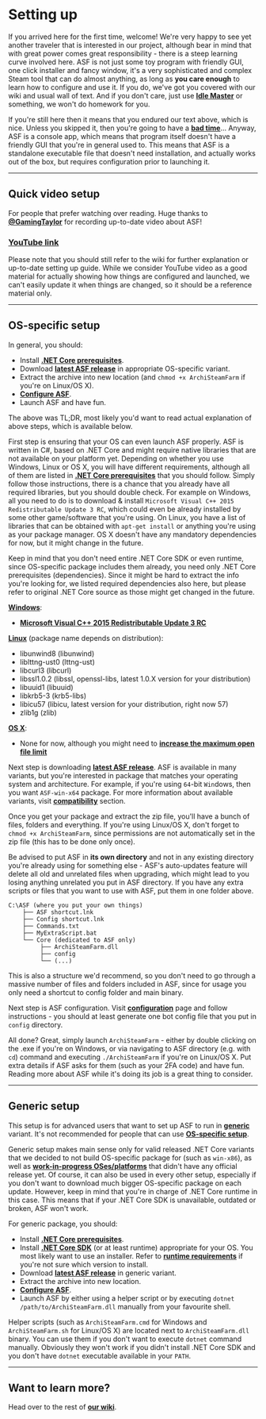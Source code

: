 # Setting up

If you arrived here for the first time, welcome! We're very happy to see yet another traveler that is interested in our project, although bear in mind that with great power comes great responsibility - there is a steep learning curve involved here. ASF is not just some toy program with friendly GUI, one click installer and fancy window, it's a very sophisticated and complex Steam tool that can do almost anything, as long as **you care enough** to learn how to configure and use it. If you do, we've got you covered with our wiki and usual wall of text. And if you don't care, just use **[Idle Master](http://www.steamidlemaster.com/)** or something, we won't do homework for you.

If you're still here then it means that you endured our text above, which is nice. Unless you skipped it, then you're going to have a **[bad time](https://www.youtube.com/watch?v=87kxspJmhs8)**... Anyway, ASF is a console app, which means that program itself doesn't have a friendly GUI that you're in general used to. This means that ASF is a standalone executable file that doesn't need installation, and actually works out of the box, but requires configuration prior to launching it.

***

## Quick video setup

For people that prefer watching over reading. Huge thanks to **[@GamingTaylor](https://www.youtube.com/channel/UCTjrsQgjZmBzYzWaAh0zI3Q)** for recording up-to-date video about ASF!

### **[YouTube link](https://www.youtube.com/watch?v=gi2UjXtGWgc)**

Please note that you should still refer to the wiki for further explanation or up-to-date setting up guide. While we consider YouTube video as a good material for actually showing how things are configured and launched, we can't easily update it when things are changed, so it should be a reference material only.

***

## OS-specific setup

In general, you should:
- Install **[.NET Core prerequisites](https://github.com/dotnet/core/blob/master/Documentation/prereqs.md)**.
- Download **[latest ASF release](https://github.com/JustArchi/ArchiSteamFarm/releases/latest)** in appropriate OS-specific variant.
- Extract the archive into new location (and `chmod +x ArchiSteamFarm` if you're on Linux/OS X).
- **[Configure ASF](https://github.com/JustArchi/ArchiSteamFarm/wiki/Configuration)**.
- Launch ASF and have fun.

The above was TL;DR, most likely you'd want to read actual explanation of above steps, which is available below.

First step is ensuring that your OS can even launch ASF properly. ASF is written in C#, based on .NET Core and might require native libraries that are not available on your platform yet. Depending on whether you use Windows, Linux or OS X, you will have different requirements, although all of them are listed in **[.NET Core prerequisites](https://github.com/dotnet/core/blob/master/Documentation/prereqs.md)** that you should follow. Simply follow those instructions, there is a chance that you already have all required libraries, but you should double check. For example on Windows, all you need to do is to download & install `Microsoft Visual C++ 2015 Redistributable Update 3 RC`, which could even be already installed by some other game/software that you're using. On Linux, you have a list of libraries that can be obtained with `apt-get install` or anything you're using as your package manager. OS X doesn't have any mandatory dependencies for now, but it might change in the future.

Keep in mind that you don't need entire .NET Core SDK or even runtime, since OS-specific package includes them already, you need only .NET Core prerequisites (dependencies). Since it might be hard to extract the info you're looking for, we listed required dependencies also here, but please refer to original .NET Core source as those might get changed in the future.

**[Windows](https://docs.microsoft.com/en-us/dotnet/core/windows-prerequisites?tabs=netcore2x)**:
- **[Microsoft Visual C++ 2015 Redistributable Update 3 RC](https://www.microsoft.com/en-us/download/details.aspx?id=52685)**

**[Linux](https://docs.microsoft.com/en-us/dotnet/core/linux-prerequisites?tabs=netcore2x)** (package name depends on distribution):
- libunwind8 (libunwind)
- liblttng-ust0 (lttng-ust)
- libcurl3 (libcurl)
- libssl1.0.2 (libssl, openssl-libs, latest 1.0.X version for your distribution)
- libuuid1 (libuuid)
- libkrb5-3 (krb5-libs)
- libicu57 (libicu, latest version for your distribution, right now 57)
- zlib1g (zlib)

**[OS X](https://docs.microsoft.com/en-us/dotnet/core/macos-prerequisites)**:
- None for now, although you might need to **[increase the maximum open file limit](https://docs.microsoft.com/en-us/dotnet/core/macos-prerequisites?tabs=netcore2x#increase-the-maximum-open-file-limit)**

Next step is downloading **[latest ASF release](https://github.com/JustArchi/ArchiSteamFarm/releases/latest)**. ASF is available in many variants, but you're interested in package that matches your operating system and architecture. For example, if you're using `64`-bit `Win`dows, then you want `ASF-win-x64` package. For more information about available variants, visit **[compatibility](https://github.com/JustArchi/ArchiSteamFarm/wiki/Compatibility)** section.

Once you get your package and extract the zip file, you'll have a bunch of files, folders and everything. If you're using Linux/OS X, don't forget to `chmod +x ArchiSteamFarm`, since permissions are not automatically set in the zip file (this has to be done only once).

Be advised to put ASF in **its own directory** and not in any existing directory you're already using for something else - ASF's auto-updates feature will delete all old and unrelated files when upgrading, which might lead to you losing anything unrelated you put in ASF directory. If you have any extra scripts or files that you want to use with ASF, put them in one folder above.

```
C:\ASF (where you put your own things)
    ├── ASF shortcut.lnk
    ├── Config shortcut.lnk
    ├── Commands.txt
    ├── MyExtraScript.bat
    └── Core (dedicated to ASF only)
         ├── ArchiSteamFarm.dll
         ├── config
         └── (...)
```

This is also a structure we'd recommend, so you don't need to go through a massive number of files and folders included in ASF, since for usage you only need a shortcut to config folder and main binary.

Next step is ASF configuration. Visit **[configuration](https://github.com/JustArchi/ArchiSteamFarm/wiki/Configuration)** page and follow instructions - you should at least generate one bot config file that you put in `config` directory.

All done? Great, simply launch `ArchiSteamFarm` - either by double clicking on the .exe if you're on Windows, or via navigating to ASF directory (e.g. with `cd`) command and executing `./ArchiSteamFarm` if you're on Linux/OS X. Put extra details if ASF asks for them (such as your 2FA code) and have fun. Reading more about ASF while it's doing its job is a great thing to consider.

***

## Generic setup

This setup is for advanced users that want to set up ASF to run in **[generic](https://github.com/JustArchi/ArchiSteamFarm/wiki/Compatibility#generic)** variant. It's not recommended for people that can use **[OS-specific setup](https://github.com/JustArchi/ArchiSteamFarm/wiki/Setting-up#os-specific-setup)**.

Generic setup makes main sense only for valid released .NET Core variants that we decided to not build OS-specific package for (such as `win-x86`), as well as **[work-in-progress OSes/platforms](https://github.com/dotnet/core/blob/master/roadmap.md#supported-os-versions)** that didn't have any official release yet. Of course, it can also be used in every other setup, especially if you don't want to download much bigger OS-specific package on each update. However, keep in mind that you're in charge of .NET Core runtime in this case. This means that if your .NET Core SDK is unavailable, outdated or broken, ASF won't work.

For generic package, you should:
- Install **[.NET Core prerequisites](https://github.com/dotnet/core/blob/master/Documentation/prereqs.md)**.
- Install **[.NET Core SDK](https://www.microsoft.com/net/download/core#/sdk)** (or at least runtime) appropriate for your OS. You most likely want to use an installer. Refer to **[runtime requirements](https://github.com/JustArchi/ArchiSteamFarm/wiki/Compatibility#runtime-requirements)** if you're not sure which version to install.
- Download **[latest ASF release](https://github.com/JustArchi/ArchiSteamFarm/releases/latest)** in generic variant.
- Extract the archive into new location.
- **[Configure ASF](https://github.com/JustArchi/ArchiSteamFarm/wiki/Configuration)**.
- Launch ASF by either using a helper script or by executing `dotnet /path/to/ArchiSteamFarm.dll` manually from your favourite shell.

Helper scripts (such as `ArchiSteamFarm.cmd` for Windows and `ArchiSteamFarm.sh` for Linux/OS X) are located next to `ArchiSteamFarm.dll` binary. You can use them if you don't want to execute `dotnet` command manually. Obviously they won't work if you didn't install .NET Core SDK and you don't have `dotnet` executable available in your `PATH`.

***

## Want to learn more?

Head over to the rest of **[our wiki](https://github.com/JustArchi/ArchiSteamFarm/wiki)**.